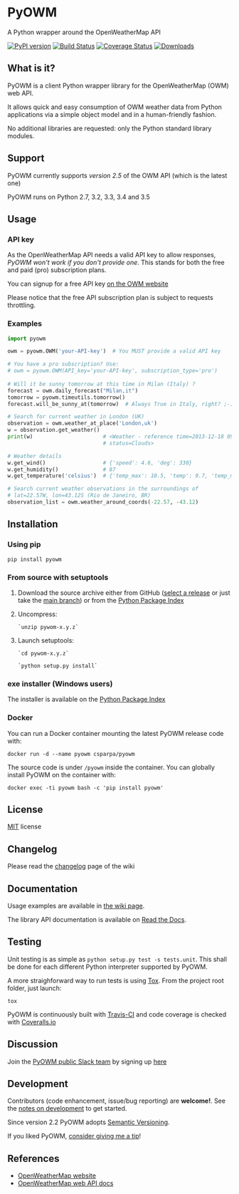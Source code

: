 #  PyOWM
A Python wrapper around the OpenWeatherMap API

[![PyPI version](https://badge.fury.io/py/pyowm.svg)](https://badge.fury.io/py/pyowm)
[![Build Status](https://travis-ci.org/csparpa/pyowm.png?branch=master)](https://travis-ci.org/csparpa/pyowm)
[![Coverage Status](https://coveralls.io/repos/csparpa/pyowm/badge.png?branch=develop)](https://coveralls.io/r/csparpa/pyowm?branch=develop)
[![Downloads](https://img.shields.io/pypi/dm/pyowm.svg)](https://img.shields.io/pypi/dm/pyowm.svg)

##  What is it?
PyOWM is a client Python wrapper library for the OpenWeatherMap (OWM) web API.

It allows quick and easy consumption of OWM weather data from Python applications via a simple object model and in a human-friendly fashion.

No additional libraries are requested: only the Python standard library modules.

##  Support

PyOWM currently supports _version 2.5_ of the OWM API (which is the latest one)

PyOWM runs on Python 2.7, 3.2, 3.3, 3.4 and 3.5

##  Usage

### API key

As the OpenWeatherMap API needs a valid API key to allow responses, 
*PyOWM won't work if you don't provide one*. This stands for both the free and paid (pro) subscription plans.

You can signup for a free API key [on the OWM website](https://home.openweathermap.org/users/sign_up)

Please notice that the free API subscription plan is subject to requests throttling.

### Examples

```python
import pyowm

owm = pyowm.OWM('your-API-key')  # You MUST provide a valid API key

# You have a pro subscription? Use:
# owm = pyowm.OWM(API_key='your-API-key', subscription_type='pro')
    
# Will it be sunny tomorrow at this time in Milan (Italy) ?
forecast = owm.daily_forecast("Milan,it")
tomorrow = pyowm.timeutils.tomorrow()
forecast.will_be_sunny_at(tomorrow)  # Always True in Italy, right? ;-)

# Search for current weather in London (UK)
observation = owm.weather_at_place('London,uk')
w = observation.get_weather()
print(w)                      # <Weather - reference time=2013-12-18 09:20, 
                              # status=Clouds>

# Weather details
w.get_wind()                  # {'speed': 4.6, 'deg': 330}
w.get_humidity()              # 87
w.get_temperature('celsius')  # {'temp_max': 10.5, 'temp': 9.7, 'temp_min': 9.0}

# Search current weather observations in the surroundings of 
# lat=22.57W, lon=43.12S (Rio de Janeiro, BR)
observation_list = owm.weather_around_coords(-22.57, -43.12)
```

##  Installation

### Using pip

`pip install pyowm`

### From source with setuptools

1. Download the source archive either from GitHub ([select a release](https://github.com/csparpa/pyowm/releases)
   or just take the [main branch](https://github.com/csparpa/pyowm/archive/master.zip))
   or from the [Python Package Index](https://pypi.python.org/pypi/pyowm) 
2. Uncompress:

       `unzip pywom-x.y.z`

3. Launch setuptools:

       `cd pywom-x.y.z`
       
       `python setup.py install`

### exe installer (Windows users)

The installer is available on the [Python Package Index](https://pypi.python.org/pypi/pyowm) 

### Docker
You can run a Docker container mounting the latest PyOWM release code with:
```
docker run -d --name pyowm csparpa/pyowm
```

The source code is under `/pyowm` inside the container.
You can globally install PyOWM on the container with:
```
docker exec -ti pyowm bash -c 'pip install pyowm'
```

## License

[MIT](https://github.com/csparpa/pyowm/blob/master/LICENSE) license

## Changelog
Please read the [changelog](https://github.com/csparpa/pyowm/wiki/Changelog) page of the wiki


## Documentation
Usage examples are available in [the wiki page](https://github.com/csparpa/pyowm/wiki/Usage-examples).

The library API documentation is available on [Read the Docs](https://pyowm.readthedocs.org).

## Testing
Unit testing is as simple as `python setup.py test -s tests.unit`. This shall
be done for each different Python interpreter supported by PyOWM.

A more straighforward way to run tests is using [Tox](http://tox.readthedocs.org).
From the project root folder, just launch:

`tox`

PyOWM is continuously built with [Travis-CI](https://travis-ci.org/csparpa/pyowm) and code coverage is checked
with [Coveralls.io](https://coveralls.io/r/csparpa/pyowm)

## Discussion
Join the [PyOWM public Slack team](https://pyowm.slack.com) by signing up [here](http://pyowm-slackin.herokuapp.com/)

## Development
Contributors (code enhancement, issue/bug reporting) are __welcome!__. See the
[notes on development](https://github.com/csparpa/pyowm/wiki/Notes-on-development) to get started.

Since version 2.2 PyOWM adopts [Semantic Versioning](http://semver.org/).

If you liked PyOWM, [consider giving me a tip](https://gratipay.com/csparpa)!

## References
* [OpenWeatherMap website](http://openweathermap.org/)
* [OpenWeatherMap web API docs](http://openweathermap.org/api)
